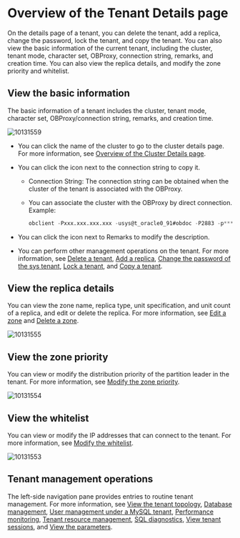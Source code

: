 Overview of the Tenant Details page
========================================================

On the details page of a tenant, you can delete the tenant, add a replica, change the password, lock the tenant, and copy the tenant. You can also view the basic information of the current tenant, including the cluster, tenant mode, character set, OBProxy, connection string, remarks, and creation time. You can also view the replica details, and modify the zone priority and whitelist.

**View the basic information**
---------------------------------------------------

The basic information of a tenant includes the cluster, tenant mode, character set, OBProxy/connection string, remarks, and creation time.

![10131559](https://help-static-aliyun-doc.aliyuncs.com/assets/img/en-US/9714306461/p338332.png)

* You can click the name of the cluster to go to the cluster details page. For more information, see [Overview of the Cluster Details page](../1.cluster-features/3.cluster-overview.md).

* You can click the icon next to the connection string to copy it.

  * Connection String: The connection string can be obtained when the cluster of the tenant is associated with the OBProxy.

  * You can associate the cluster with the OBProxy by direct connection. Example:

    ```sql
    obclient -Pxxx.xxx.xxx.xxx -usys@t_oracle0_91#obdoc -P2883 -p****** -c -A sys
    ```

* You can click the icon next to Remarks to modify the description.

* You can perform other management operations on the tenant. For more information, see [Delete a tenant](../../5.manage-tenants/2.basic-tenant-operations/7.delete-a-tenant.md), [Add a replica](../../5.manage-tenants/2.basic-tenant-operations/9.add-copy.md), [Change the password of the sys tenant](../../5.manage-tenants/2.basic-tenant-operations/10.modify-the-sys-tenant-password.md), [Lock a tenant](../../5.manage-tenants/2.basic-tenant-operations/5.locked-tenants.md), and [Copy a tenant](../../5.manage-tenants/2.basic-tenant-operations/6.replication-tenant.md).

View the replica details
---------------------------------------------

You can view the zone name, replica type, unit specification, and unit count of a replica, and edit or delete the replica. For more information, see [Edit a zone](../../5.manage-tenants/2.basic-tenant-operations/11.edit-the-tenant-copy-in-the-zone.md) and [Delete a zone](../../4.manage-clusters/3.basic-operations/7.manage-cluster-zones/8.delete-a-zone.md).

![10131555](https://help-static-aliyun-doc.aliyuncs.com/assets/img/en-US/9714306461/p338325.png)

View the zone priority
-------------------------------------------

You can view or modify the distribution priority of the partition leader in the tenant. For more information, see [Modify the zone priority](../../5.manage-tenants/2.basic-tenant-operations/13.modify-a-zone-priority.md).

![10131554](https://help-static-aliyun-doc.aliyuncs.com/assets/img/en-US/9714306461/p338323.png)

View the whitelist
---------------------------------------

You can view or modify the IP addresses that can connect to the tenant. For more information, see [Modify the whitelist](../../5.manage-tenants/2.basic-tenant-operations/14.modify-whitelist.md).

![10131553](https://help-static-aliyun-doc.aliyuncs.com/assets/img/en-US/9714306461/p338322.png)

Tenant management operations
-------------------------------------------------

The left-side navigation pane provides entries to routine tenant management. For more information, see [View the tenant topology](../../5.manage-tenants/4.view-the-tenant-topology.md), [Database management](../../5.manage-tenants/5.database-management.md), [User management under a MySQL tenant](../../5.manage-tenants/6.mysql-tenant-user-management.md), [Performance monitoring](../../5.manage-tenants/8.userguide-performance-monitoring.md), [Tenant resource management](../../5.manage-tenants/9.tenant-resource-management.md), [SQL diagnostics](../../5.manage-tenants/10.sql-diagnostics/2.topsql-diagnostics.md), [View tenant sessions](../../5.manage-tenants/11.session-management/2.manage-tenant-sessions.md), and [View the parameters](../../5.manage-tenants/12.userguide-parameters/1.userguide-view-the-parameter-list.md).
